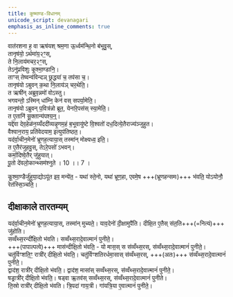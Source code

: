 ```yaml
---
title: कूष्माण्ड-विधानम्
unicode_script: devanagari
emphasis_as_inline_comments: true
---
```


वात॑रशना ह॒ वा ऋष॑यश् श्रम॒णा ऊ॒र्ध्वम॑न्थि॒नो ब॑भूवु॒स्,  
तानृष॑यो॒ ऽर्थमा॑य॒२ꣳ॒स्,  
ते नि॒लाय॑मचर॒२ꣳ॒स्,  
तेऽनु॑प्रविशुः कूश्मा॒ण्डानि॒।  
ताꣳस् तेष्वन्व॑विन्दञ् छ्र॒द्धया॑ च॒ तप॑सा च॒।  
तानृष॑यो ऽबुवन् क॒था नि॒लाय॑ञ् चर॒थेति॒।  
त ऋषी॑न् अब्रुव॒न्नमो॑ वोऽस्तु।  
भगवन्तो॒ ऽस्मिन् धा॑म्नि॒ केन॑ वस् सपर्या॒मेति॒।  
तानृष॑यो ऽब्रुवन् प॒वित्र॑न्नो ब्रूत॒, येना॑रे॒पस॑स् स्या॒मेति॒।  
त ए॒तानि॑ सू॒क्तान्य॑पश्य॒न्॒।  
यद्दे॑वा देव॒हेळ॑न॒य्यँददी॑व्यन्नृ॒णम॒हं ब॒भूवायु॑ष्टे वि॒श्वतो॑ दध॒दित्ये॒तैराज्य॑ञ्जुहुत।  
वैश्वान॒राय॒ प्रति॑वेदयाम॒ इत्युप॑तिष्ठत॒।  
यद॑र्वा॒चीन॒मेनो॑ भ्रूणह॒त्याया॒स् तस्मा॑न् मोक्ष्यध्व॒ इति॒।  
त ए॒तैर॑जुहवु॒स्, तेऽरे॒पसो॑ ऽभवन्।  
कर्मा॒दिष्वे॒तैर् जु॑हुयात्।  
पू॒तो दे॑वलो॒कान्थ्सम॑श्नुते । 10 ।। 7 ।

कू॒श्मा॒ण्डैर्जु॑हुया॒द्योऽपू॑त इव॒ मन्ये॑त॒ - यथा॑ स्ते॒नो, यथा॑ भ्रूण॒हा, एवमे॒ष +++(भ्रूणहन्समः)+++ भ॑वति॒ योऽयोनौ॒ रेत॑स्सि॒ञ्चति॒।  

## दीक्षाकाले तारतम्यम्
यद॑र्वा॒चीन॒मेनो॑ भ्रूणह॒त्याया॒स्, तस्मा॑न् मुच्यते॒। याव॒देनो॑ दी॒क्षामुपै॑ति। दीक्षि॒त ए॒तैस् स॑त॒ति+++(=नित्यं)+++ जु॑होति।  
सव्वँथ्स॒रन्दी॑क्षि॒तो भ॑वति। सव्वँथ्स॒रादे॒वात्मानं॑ पुनीते॒।  
+++(पापाल्पत्वे)+++ मास॑न्दीक्षि॒तो भ॑वति॒ - यो मास॒स् स स॑व्वँथ्स॒रस्, स॑व्वँथ्स॒रादे॒वात्मानं॑ पुनीते॒।  
चतु॑र्विꣳशति॒ꣳ॒ रात्री॑र् दीक्षि॒तो भ॑वति॒। चतु॑र्विꣳशतिरर्धमा॒सास् स॑व्वँथ्स॒रस्, +++(अतः)+++ स॑व्वँथ्स॒रादे॒वात्मानं॑ पुनीते॒।  
द्वाद॑श॒ रात्री॑र् दीक्षि॒तो भ॑वति॒। द्वाद॑श॒ मासा॑स् सव्वँथ्स॒रस्, स॑व्वँथ्स॒रादे॒वात्मानं॑ पुनीते॒।  
षड्रात्री॑र् दीक्षि॒तो भ॑वति॒। षड्वा ऋ॒तव॑स् सव्वँथ्स॒रस्, स॑व्वँथ्स॒रादे॒वात्मानं॑ पुनीते।  
ति॒स्रो रात्री॑र् दीक्षि॒तो भ॑वति। त्रि॒पदा॑ गाय॒त्री। गा॑यत्रि॒या ए॒वात्मानं॑ पुनीते॒।

<div class="js_include" url="../dIxA.md"  newLevelForH1="2" includeTitle="true"> </div>
